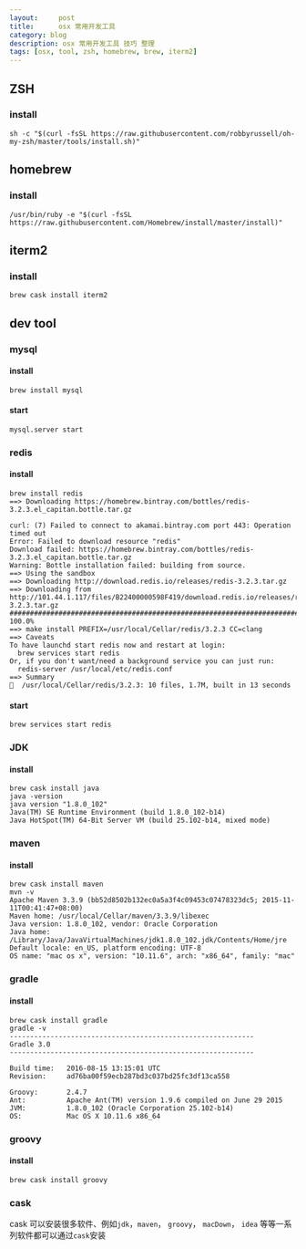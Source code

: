 ```yaml
---
layout:     post
title:      osx 常用开发工具
category: blog
description: osx 常用开发工具 技巧 整理
tags: [osx, tool, zsh, homebrew, brew, iterm2]
---
```



## ZSH
### install
    sh -c "$(curl -fsSL https://raw.githubusercontent.com/robbyrussell/oh-my-zsh/master/tools/install.sh)"

## homebrew
### install
    /usr/bin/ruby -e "$(curl -fsSL https://raw.githubusercontent.com/Homebrew/install/master/install)"

## iterm2
### install
    brew cask install iterm2

## dev tool
### mysql
#### install
    brew install mysql
#### start
    mysql.server start
    
### redis
#### install
    brew install redis
    ==> Downloading https://homebrew.bintray.com/bottles/redis-3.2.3.el_capitan.bottle.tar.gz

    curl: (7) Failed to connect to akamai.bintray.com port 443: Operation timed out
    Error: Failed to download resource "redis"
    Download failed: https://homebrew.bintray.com/bottles/redis-3.2.3.el_capitan.bottle.tar.gz
    Warning: Bottle installation failed: building from source.
    ==> Using the sandbox
    ==> Downloading http://download.redis.io/releases/redis-3.2.3.tar.gz
    ==> Downloading from http://101.44.1.117/files/B22400000598F419/download.redis.io/releases/redis-3.2.3.tar.gz
    ######################################################################## 100.0%
    ==> make install PREFIX=/usr/local/Cellar/redis/3.2.3 CC=clang
    ==> Caveats
    To have launchd start redis now and restart at login:
      brew services start redis
    Or, if you don't want/need a background service you can just run:
      redis-server /usr/local/etc/redis.conf
    ==> Summary
    🍺  /usr/local/Cellar/redis/3.2.3: 10 files, 1.7M, built in 13 seconds
    
#### start
    brew services start redis

### JDK
#### install
    brew cask install java
    java -version
    java version "1.8.0_102"
    Java(TM) SE Runtime Environment (build 1.8.0_102-b14)
    Java HotSpot(TM) 64-Bit Server VM (build 25.102-b14, mixed mode)

### maven
#### install
    brew cask install maven
    mvn -v
    Apache Maven 3.3.9 (bb52d8502b132ec0a5a3f4c09453c07478323dc5; 2015-11-11T00:41:47+08:00)
    Maven home: /usr/local/Cellar/maven/3.3.9/libexec
    Java version: 1.8.0_102, vendor: Oracle Corporation
    Java home: /Library/Java/JavaVirtualMachines/jdk1.8.0_102.jdk/Contents/Home/jre
    Default locale: en_US, platform encoding: UTF-8
    OS name: "mac os x", version: "10.11.6", arch: "x86_64", family: "mac"

### gradle
#### install
    brew cask install gradle
    gradle -v
    ------------------------------------------------------------
    Gradle 3.0
    ------------------------------------------------------------

    Build time:   2016-08-15 13:15:01 UTC
    Revision:     ad76ba00f59ecb287bd3c037bd25fc3df13ca558

    Groovy:       2.4.7
    Ant:          Apache Ant(TM) version 1.9.6 compiled on June 29 2015
    JVM:          1.8.0_102 (Oracle Corporation 25.102-b14)
    OS:           Mac OS X 10.11.6 x86_64

### groovy
#### install
    brew cask install groovy
    
### cask
cask 可以安装很多软件、例如`jdk`，`maven`， `groovy`， `macDown`， `idea` 等等一系列软件都可以通过`cask`安装
